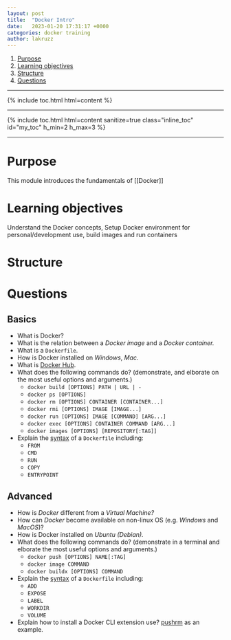 ```yaml
---
layout: post
title:  "Docker Intro"
date:   2023-01-20 17:31:17 +0000
categories: docker training
author: lakruzz
---
```


1. [Purpose](#purpose)
1. [Learning objectives](#learning-objectives)
1. [Structure](#structure)
1. [Questions](./QUESTIONS.md)

---

{% include toc.html html=content %}

---

{% include toc.html html=content sanitize=true class="inline_toc" id="my_toc" h_min=2 h_max=3 %}

---

# Purpose
This module introduces the fundamentals of [[Docker]] 

# Learning objectives
Understand the Docker concepts, Setup Docker environment for personal/development use, build images and run containers

# Structure 

# Questions
## Basics

- What is Docker?
- What is the relation between a _Docker image_ and a _Docker container._
- What is a `Dockerfile`.
- How is Docker installed on _Windows_, _Mac._ 
- What is [Docker Hub](https://dockerhub.com).
- What does the following commands do? (demonstrate, and elborate on the most useful options and arguments.)
  - `docker build [OPTIONS] PATH | URL | -`
  - `docker ps [OPTIONS]`
  - `docker rm [OPTIONS] CONTAINER [CONTAINER...]`
  - `docker rmi [OPTIONS] IMAGE [IMAGE...]`
  - `docker run [OPTIONS] IMAGE [COMMAND] [ARG...]`
  - `docker exec [OPTIONS] CONTAINER COMMAND [ARG...]`
  - `docker images [OPTIONS] [REPOSITORY[:TAG]]`
- Explain the [syntax](https://docs.docker.com/engine/reference/builder/) of a `Dockerfile` including:
  - `FROM`
  - `CMD`
  - `RUN`
  - `COPY`
  - `ENTRYPOINT`

## Advanced
- How is _Docker_ different from a _Virtual Machine?_
- How can _Docker_ become available on non-linux OS (e.g. _Windows_ and _MacOS_)?
- How is Docker installed on _Ubuntu (Debian)._
- What does the following commands do? (demonstrate in a terminal and elborate the most useful options and arguments.)
  - `docker push [OPTIONS] NAME[:TAG]`
  - `docker image COMMAND`
  - `docker buildx [OPTIONS] COMMAND`
- Explain the [syntax](https://docs.docker.com/engine/reference/builder/) of a `Dockerfile` including:
  - `ADD`
  - `EXPOSE`
  - `LABEL`
  - `WORKDIR`
  - `VOLUME`
- Explain how to install a Docker CLI extension use? [pushrm](https://github.com/christian-korneck/docker-pushrm) as an example.


 
